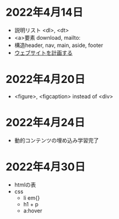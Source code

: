 # 2022年4月14日
- 説明リスト &lt;dl&gt;, &lt;dt&gt;
- \<a>要素 download, mailto:
- 構造header, nav, main, aside, footer
- [ウェブサイトを計画する](https://developer.mozilla.org/ja/docs/Learn/HTML/Introduction_to_HTML/Document_and_website_structure#planning_a_simple_website)

# 2022年4月20日
- \<figure>, \<figcaption> instead of \<div>

# 2022年4月24日
- 動的コンテンツの埋め込み学習完了

# 2022年4月30日
- htmlの表
- css 
  - li em{}
  - h1 + p
  - a:hover